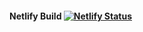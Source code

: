 #### Netlify Build [![Netlify Status](https://api.netlify.com/api/v1/badges/79618169-5f9b-4960-a6f7-0da7dd6b43f5/deploy-status)](https://app.netlify.com/sites/data4me/deploys)
